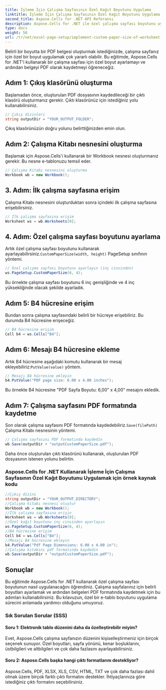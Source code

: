 ```yaml
---
title: İşleme İçin Çalışma Sayfasının Özel Kağıt Boyutunu Uygulama
linktitle: İşleme İçin Çalışma Sayfasının Özel Kağıt Boyutunu Uygulama
second_title: Aspose.Cells for .NET API Referansı
description: Aspose.Cells for .NET ile özel çalışma sayfası boyutunu uygulamaya yönelik adım adım kılavuz. Boyutları ayarlayın, bir mesaj ekleyin ve PDF olarak kaydedin.
type: docs
weight: 50
url: /tr/net/excel-page-setup/implement-custom-paper-size-of-worksheet-for-rendering/
---
```

Belirli bir boyutta bir PDF belgesi oluşturmak istediğinizde, çalışma sayfanız için özel bir boyut uygulamak çok yararlı olabilir. Bu eğitimde, Aspose.Cells for .NET'i kullanarak bir çalışma sayfası için özel boyut ayarlamayı ve ardından belgeyi PDF olarak kaydetmeyi öğreneceğiz.

## Adım 1: Çıkış klasörünü oluşturma

Başlamadan önce, oluşturulan PDF dosyasının kaydedileceği bir çıktı klasörü oluşturmanız gerekir. Çıktı klasörünüz için istediğiniz yolu kullanabilirsiniz.

```csharp
// Çıkış dizinleri
string outputDir = "YOUR_OUTPUT_FOLDER";
```

Çıkış klasörünüzün doğru yolunu belirttiğinizden emin olun.

## Adım 2: Çalışma Kitabı nesnesini oluşturma

Başlamak için Aspose.Cells'i kullanarak bir Workbook nesnesi oluşturmanız gerekir. Bu nesne e-tablonuzu temsil eder.

```csharp
// Çalışma Kitabı nesnesini oluşturma
Workbook wb = new Workbook();
```

## 3. Adım: İlk çalışma sayfasına erişim

Çalışma Kitabı nesnesini oluşturduktan sonra içindeki ilk çalışma sayfasına erişebilirsiniz.

```csharp
// İlk çalışma sayfasına erişim
Worksheet ws = wb.Worksheets[0];
```

## 4. Adım: Özel çalışma sayfası boyutunu ayarlama

 Artık özel çalışma sayfası boyutunu kullanarak ayarlayabilirsiniz.`CustomPaperSize(width, height)` PageSetup sınıfının yöntemi.

```csharp
// Özel çalışma sayfası boyutunu ayarlayın (inç cinsinden)
ws.PageSetup.CustomPaperSize(6, 4);
```

Bu örnekte çalışma sayfası boyutunu 6 inç genişliğinde ve 4 inç yüksekliğinde olacak şekilde ayarladık.

## Adım 5: B4 hücresine erişim

Bundan sonra çalışma sayfasındaki belirli bir hücreye erişebiliriz. Bu durumda B4 hücresine erişeceğiz.

```csharp
// B4 hücresine erişim
Cell b4 = ws.Cells["B4"];
```

## Adım 6: Mesajı B4 hücresine ekleme

 Artık B4 hücresine aşağıdaki komutu kullanarak bir mesaj ekleyebiliriz:`PutValue(value)` yöntem.

```csharp
// Mesajı B4 hücresine ekleyin
b4.PutValue("PDF page size: 6.00 x 4.00 inches");
```

Bu örnekte B4 hücresine "PDF Sayfa Boyutu: 6,00" x 4,00" mesajını ekledik.

## Adım 7: Çalışma sayfasını PDF formatında kaydetme

 Son olarak çalışma sayfasını PDF formatında kaydedebiliriz.`Save(filePath)` Çalışma Kitabı nesnesinin yöntemi.

```csharp
// Çalışma sayfasını PDF formatında kaydedin
wb.Save(outputDir + "outputCustomPaperSize.pdf");
```

Daha önce oluşturulan çıktı klasörünü kullanarak, oluşturulan PDF dosyasının istenen yolunu belirtin.

### Aspose.Cells for .NET Kullanarak İşleme İçin Çalışma Sayfasının Özel Kağıt Boyutunu Uygulamak için örnek kaynak kodu 
```csharp
//Çıkış dizini
string outputDir = "YOUR_OUTPUT_DIRECTORY";
//Çalışma kitabı nesnesi oluştur
Workbook wb = new Workbook();
//İlk çalışma sayfasına erişin
Worksheet ws = wb.Worksheets[0];
//Özel kağıt boyutunu inç cinsinden ayarlayın
ws.PageSetup.CustomPaperSize(6, 4);
//B4 hücresine erişim
Cell b4 = ws.Cells["B4"];
//Mesajı B4 hücresine ekleyin
b4.PutValue("Pdf Page Dimensions: 6.00 x 4.00 in");
//Çalışma kitabını pdf formatında kaydedin
wb.Save(outputDir + "outputCustomPaperSize.pdf");
```

## Sonuçlar

Bu eğitimde Aspose.Cells for .NET kullanarak özel çalışma sayfası boyutunun nasıl uygulanacağını öğrendiniz. Çalışma sayfalarınız için belirli boyutları ayarlamak ve ardından belgeleri PDF formatında kaydetmek için bu adımları kullanabilirsiniz. Bu kılavuzun, özel bir e-tablo boyutunu uygulama sürecini anlamada yardımcı olduğunu umuyoruz.

### Sık Sorulan Sorular (SSS)

#### Soru 1: Elektronik tablo düzenini daha da özelleştirebilir miyim?

Evet, Aspose.Cells çalışma sayfanızın düzenini kişiselleştirmeniz için birçok seçenek sunuyor. Özel boyutları, sayfa yönünü, kenar boşluklarını, üstbilgileri ve altbilgileri ve çok daha fazlasını ayarlayabilirsiniz.

#### Soru 2: Aspose.Cells başka hangi çıktı formatlarını destekliyor?

Aspose.Cells, PDF, XLSX, XLS, CSV, HTML, TXT ve çok daha fazlası dahil olmak üzere birçok farklı çıktı formatını destekler. İhtiyaçlarınıza göre istediğiniz çıktı formatını seçebilirsiniz.
